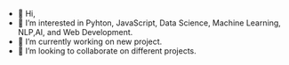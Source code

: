 - 👋 Hi, 
- 👀 I’m interested in Pyhton, JavaScript, Data Science, Machine Learning, NLP,AI, and Web Development.
- 🌱 I’m currently working on new project.
- 💞️ I’m looking to collaborate on different projects.

<!---
kb1907/kb1907 is a ✨ special ✨ repository because its `README.md` (this file) appears on your GitHub profile.
You can click the Preview link to take a look at your changes.
--->
